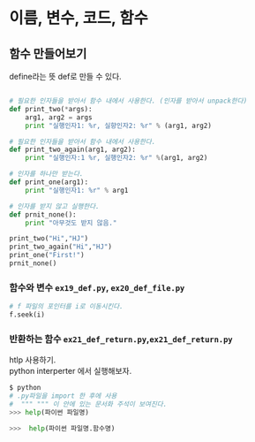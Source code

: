 # 이름, 변수, 코드, 함수

## 함수 만들어보기
define라는 뜻 def로 만들 수 있다.
```Python

# 필요한 인자들을 받아서 함수 내에서 사용한다. (인자를 받아서 unpack한다)
def print_two(*args):
    arg1, arg2 = args
    print "실행인자1: %r, 실향인자2: %r" % (arg1, arg2)

# 필요한 인자들을 받아서 함수 내에서 사용한다.
def print_two_again(arg1, arg2):
    print "실행인자:1 %r, 실행인자2: %r" %(arg1, arg2)

# 인자를 하나만 받는다.
def print_one(arg1):
    print "실행인자1: %r" % arg1

# 인자를 받지 않고 실행한다.
def prnit_none():
    print "아무것도 받지 않음."

print_two("Hi","HJ")
print_two_again("Hi","HJ")
print_one("First!")
prnit_none()


```

### 함수와 변수 `ex19_def.py`, `ex20_def_file.py`

```Python
# f 파일의 포인터를 i로 이동시킨다.
f.seek(i)


```

### 반환하는 함수 `ex21_def_return.py`,`ex21_def_return.py`

htlp 사용하기.  
python interperter 에서 실행해보자.
```Python
$ python
# .py파일을 import 한 후에 사용
#  """ """ 이 안에 있는 문서화 주석이 보여진다.
>>> help(파이썬 파일명)

>>>  help(파이썬 파일명.함수명)
```






